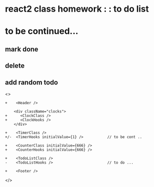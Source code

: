 # react2 class homework : : to do list 
# to be continued...
 
## mark done 
## delete 
## add random todo 

<>

    +    <Header /> 

        <div className="clocks">
    +      <ClockClass />
    +      <ClockHooks />
        </div>

    +    <TimerClass />
    +/-  <TimerHooks initialValue={1} />           // to be cont .. 

    +    <CounterClass initialValue={666} />
    +    <CounterHooks initialValue={666} />

    +    <TodoListClass />
    -    <TodoListHooks />                         // to do ...
    
    +    <Footer />
      
</> 

